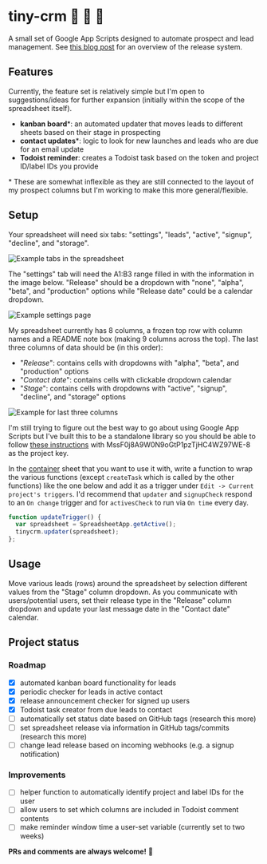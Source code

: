 # tiny-crm :date: :email: :tada:

A small set of Google App Scripts designed to automate prospect and lead management. See [this blog post](https://dev.to/forstmeier/code-driven-business-development--5c4b) for an overview of the release system.

## Features

Currently, the feature set is relatively simple but I'm open to suggestions/ideas for further expansion (initially within the scope of the spreadsheet itself).

- **kanban board**\*: an automated updater that moves leads to different sheets based on their stage in prospecting
- **contact updates**\*: logic to look for new launches and leads who are due for an email update
- **Todoist reminder**: creates a Todoist task based on the token and project ID/label IDs you provide

\* These are somewhat inflexible as they are still connected to the layout of my prospect columns but I'm working to make this more general/flexible.

## Setup

Your spreadsheet will need six tabs: "settings", "leads", "active", "signup", "decline", and "storage".

![Example tabs in the spreadsheet](https://github.com/forstmeier/tiny-crm/blob/master/img/tiny-crm-example-tabs.png)

The "settings" tab will need the A1:B3 range filled in with the information in the image below. "Release" should be a dropdown with "none", "alpha", "beta", and "production" options while "Release date" could be a calendar dropdown.

![Example settings page](https://github.com/forstmeier/tiny-crm/blob/master/img/tiny-crm-example-settings.png)

My spreadsheet currently has 8 columns, a frozen top row with column names and a README note box (making 9 columns across the top). The last three columns of data should be (in this order):
- "*Release*": contains cells with dropdowns with "alpha", "beta", and "production" options
- "*Contact date*": contains cells with clickable dropdown calendar
- "*Stage*": contains cells with dropdowns with "active", "signup", "decline", and "storage" options

![Example for last three columns](https://github.com/forstmeier/tiny-crm/blob/master/img/tiny-crm-example-columns.png)

I'm still trying to figure out the best way to go about using Google App Scripts but I've built this to be a standalone library so you should be able to follow [these instructions](https://developers.google.com/apps-script/guides/libraries) with MssF0j8A9W0N9oGtP1pzTjHC4WZ97WE-8 as the project key.

In the [container](https://developers.google.com/apps-script/guides/bound) sheet that you want to use it with, write a function to wrap the various functions (except `createTask` which is called by the other functions) like the one below and add it as a trigger under `Edit -> Current project's triggers`. I'd recommend that `updater` and `signupCheck` respond to an `On change` trigger and for `activesCheck` to run via `On time` every day.

```javascript
function updateTrigger() {
  var spreadsheet = SpreadsheetApp.getActive();
  tinycrm.updater(spreadsheet);
};
```

## Usage

Move various leads (rows) around the spreadsheet by selection different values from the "Stage" column dropdown. As you communicate with users/potential users, set their release type in the "Release" column dropdown and update your last message date in the "Contact date" calendar.

## Project status

### Roadmap
- [X] automated kanban board functionality for leads
- [X] periodic checker for leads in active contact
- [X] release announcement checker for signed up users
- [X] Todoist task creator from due leads to contact
- [ ] automatically set status date based on GitHub tags (research this more)
- [ ] set spreadsheet release via information in GitHub tags/commits (research this more)
- [ ] change lead release based on incoming webhooks (e.g. a signup notification)

### Improvements
- [ ] helper function to automatically identify project and label IDs for the user
- [ ] allow users to set which columns are included in Todoist comment contents
- [ ] make reminder window time a user-set variable (currently set to two weeks)

**PRs and comments are always welcome!** :beers:
